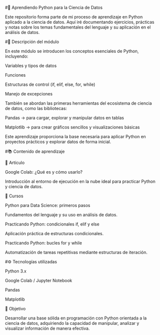 #🧠 Aprendiendo Python para la Ciencia de Datos

Este repositorio forma parte de mi proceso de aprendizaje en Python aplicado a la ciencia de datos. Aquí iré documentando ejercicios, prácticas y notas sobre los temas fundamentales del lenguaje y su aplicación en el análisis de datos.

#📘 Descripción del módulo

En este módulo se introducen los conceptos esenciales de Python, incluyendo:

Variables y tipos de datos

Funciones

Estructuras de control (if, elif, else, for, while)

Manejo de excepciones

También se abordan las primeras herramientas del ecosistema de ciencia de datos, como las bibliotecas:

Pandas → para cargar, explorar y manipular datos en tablas

Matplotlib → para crear gráficos sencillos y visualizaciones básicas

Este aprendizaje proporciona la base necesaria para aplicar Python en proyectos prácticos y explorar datos de forma inicial.

#📚 Contenido de aprendizaje

🔹 Artículo

Google Colab: ¿Qué es y cómo usarlo?

Introducción al entorno de ejecución en la nube ideal para practicar Python y ciencia de datos.

🔹 Cursos

Python para Data Science: primeros pasos

Fundamentos del lenguaje y su uso en análisis de datos.

Practicando Python: condicionales if, elif y else

Aplicación práctica de estructuras condicionales.

Practicando Python: bucles for y while

Automatización de tareas repetitivas mediante estructuras de iteración.

#⚙️ Tecnologías utilizadas

Python 3.x

Google Colab / Jupyter Notebook

Pandas

Matplotlib

🚀 Objetivo

Desarrollar una base sólida en programación con Python orientada a la ciencia de datos, adquiriendo la capacidad de manipular, analizar y visualizar información de manera efectiva.
